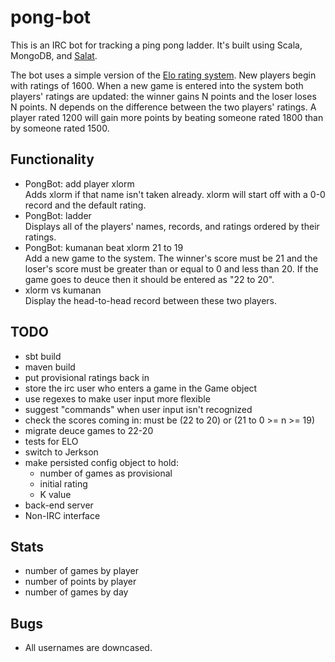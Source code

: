 pong-bot
======

This is an IRC bot for tracking a ping pong ladder. It's built using Scala, 
MongoDB, and [Salat](https://github.com/novus/salat/).


The bot uses a simple version of the 
[Elo rating system](http://en.wikipedia.org/wiki/Elo_rating_system). New players
begin with ratings of 1600. When a new game is entered into the system both
players' ratings are updated: the winner gains N points and the loser loses N
points. N depends on the difference between the two players' ratings. A player
rated 1200 will gain more points by beating someone rated 1800 than by someone
rated 1500.


Functionality
-------------
* PongBot: add player xlorm  
  Adds xlorm if that name isn't taken already. xlorm will start off with a
  0-0 record and the default rating.
* PongBot: ladder  
  Displays all of the players' names, records, and ratings ordered by their 
  ratings. 
* PongBot: kumanan beat xlorm 21 to 19  
  Add a new game to the system. The winner's score must be 21 and the loser's 
  score must be greater than or equal to 0 and less than 20. If the game goes
  to deuce then it should be entered as "22 to 20".
* xlorm vs kumanan  
  Display the head-to-head record between these two players.


TODO
----
* sbt build
* maven build
* put provisional ratings back in
* store the irc user who enters a game in the Game object
* use regexes to make user input more flexible
* suggest "commands" when user input isn't recognized
* check the scores coming in: must be (22 to 20) or (21 to 0 >= n >= 19)
* migrate deuce games to 22-20
* tests for ELO
* switch to Jerkson
* make persisted config object to hold:
  * number of games as provisional
  * initial rating
  * K value
* back-end server
* Non-IRC interface

Stats
-----
* number of games by player
* number of points by player
* number of games by day


Bugs
----
* All usernames are downcased.
